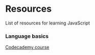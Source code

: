 # Resources
List of resources for learning JavaScript

### Language basics
[Codecademy course](https://www.codecademy.com/learn/introduction-to-javascript)
